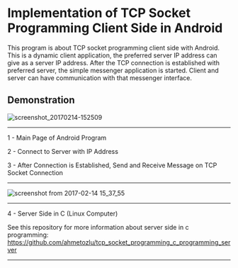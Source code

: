 # Implementation of TCP Socket Programming Client Side in Android

This program is about TCP socket programming client side with Android. This is a dynamic client application, the preferred server IP address can give as a server IP address. After the TCP connection is established with preferred server, the simple messenger application is started. Client and server can have communication with that messenger interface.

## Demonstration

![screenshot_20170214-152509](https://user-images.githubusercontent.com/22610163/29356877-f9a48172-8275-11e7-95cf-58db3fc19e15.png)

***
1 - Main Page of Android Program

2 - Connect to Server with IP Address

3 - After Connection is Established, Send and Receive Message on TCP Socket Connection
***

![screenshot from 2017-02-14 15_37_55](https://user-images.githubusercontent.com/22610163/29357197-fa05604a-8276-11e7-9407-f480a94864ed.png)


***
4 - Server Side in C (Linux Computer)

See this repository for more information about server side in c programming: https://github.com/ahmetozlu/tcp_socket_programming_c_programming_server
***
